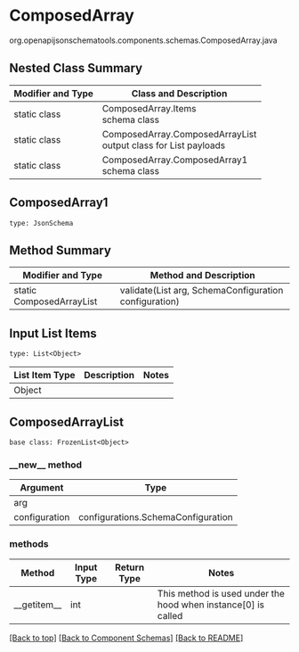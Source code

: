 # ComposedArray
org.openapijsonschematools.components.schemas.ComposedArray.java

## Nested Class Summary
| Modifier and Type | Class and Description |
| ----------------- | ---------------------- |
| static class | ComposedArray.Items<br> schema class |
| static class | ComposedArray.ComposedArrayList<br> output class for List payloads |
| static class | ComposedArray.ComposedArray1<br> schema class |

## ComposedArray1
```
type: JsonSchema
```

## Method Summary
| Modifier and Type | Method and Description |
| ----------------- | ---------------------- |
| static ComposedArrayList | validate(List<Object> arg, SchemaConfiguration configuration) |

## Input List Items
```
type: List<Object>
```
List Item Type | Description | Notes
-------------------- | ------------- | -------------
Object |  |

## ComposedArrayList
```
base class: FrozenList<Object>
```
### &lowbar;&lowbar;new&lowbar;&lowbar; method
Argument | Type
-------- | ------
arg      | 
configuration | configurations.SchemaConfiguration

### methods
Method | Input Type | Return Type | Notes
------ | ---------- | ----------- | ------
&lowbar;&lowbar;getitem&lowbar;&lowbar; | int |  | This method is used under the hood when instance[0] is called

[[Back to top]](#top) [[Back to Component Schemas]](../../../README.md#Component-Schemas) [[Back to README]](../../../README.md)
